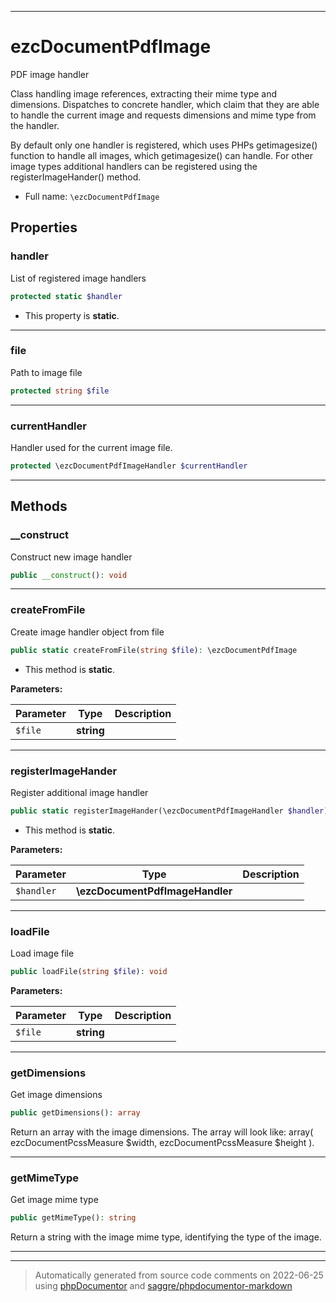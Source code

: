 ***

# ezcDocumentPdfImage

PDF image handler

Class handling image references, extracting their mime type and dimensions.
Dispatches to concrete handler, which claim that they are able to handle the
current image and requests dimensions and mime type from the handler.

By default only one handler is registered, which uses PHPs getimagesize()
function to handle all images, which getimagesize() can handle. For other
image types additional handlers can be registered using the registerImageHander()
method.

* Full name: `\ezcDocumentPdfImage`



## Properties


### handler

List of registered image handlers

```php
protected static $handler
```



* This property is **static**.


***

### file

Path to image file

```php
protected string $file
```






***

### currentHandler

Handler used for the current image file.

```php
protected \ezcDocumentPdfImageHandler $currentHandler
```






***

## Methods


### __construct

Construct new image handler

```php
public __construct(): void
```











***

### createFromFile

Create image handler object from file

```php
public static createFromFile(string $file): \ezcDocumentPdfImage
```



* This method is **static**.




**Parameters:**

| Parameter | Type | Description |
|-----------|------|-------------|
| `$file` | **string** |  |




***

### registerImageHander

Register additional image handler

```php
public static registerImageHander(\ezcDocumentPdfImageHandler $handler): void
```



* This method is **static**.




**Parameters:**

| Parameter | Type | Description |
|-----------|------|-------------|
| `$handler` | **\ezcDocumentPdfImageHandler** |  |




***

### loadFile

Load image file

```php
public loadFile(string $file): void
```








**Parameters:**

| Parameter | Type | Description |
|-----------|------|-------------|
| `$file` | **string** |  |




***

### getDimensions

Get image dimensions

```php
public getDimensions(): array
```

Return an array with the image dimensions. The array will look like:
array( ezcDocumentPcssMeasure $width, ezcDocumentPcssMeasure $height ).









***

### getMimeType

Get image mime type

```php
public getMimeType(): string
```

Return a string with the image mime type, identifying the type of the
image.









***


***
> Automatically generated from source code comments on 2022-06-25 using [phpDocumentor](http://www.phpdoc.org/) and [saggre/phpdocumentor-markdown](https://github.com/Saggre/phpDocumentor-markdown)

